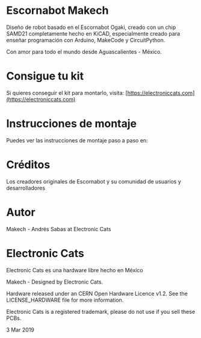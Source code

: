 # Escornabot Makech

Diseño de robot basado en el Escornabot Ogaki, creado con un chip SAMD21 completamente hecho en KiCAD, especialmente creado para enseñar programación con Arduino, MakeCode y CircuitPython.

Con amor para todo el mundo desde Aguascalientes - México.


# Consigue tu kit

Si quieres conseguir el kit para montarlo, visita: [https://electroniccats.com](https://electroniccats.com)

# Instrucciones de montaje

Puedes ver las instrucciones de montaje paso a paso en:

# Créditos

Los creadores originales de Escornabot y su comunidad de usuarios y desarrolladores

# Autor

Makech - Andrés Sabas at Electronic Cats

# Electronic Cats

Electronic Cats es una hardware libre hecho en México

Makech - Designed by Electronic Cats.

Hardware released under an CERN Open Hardware Licence v1.2. See the LICENSE_HARDWARE file for more information.

Electronic Cats is a registered trademark, please do not use if you sell these PCBs.

3 Mar 2019